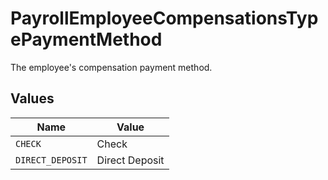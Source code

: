 # PayrollEmployeeCompensationsTypePaymentMethod

The employee's compensation payment method.


## Values

| Name             | Value            |
| ---------------- | ---------------- |
| `CHECK`          | Check            |
| `DIRECT_DEPOSIT` | Direct Deposit   |